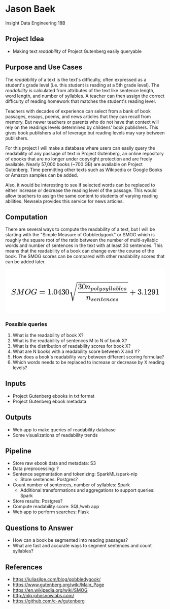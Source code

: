 # Jason Baek 
Insight Data Engineering 18B

## Project Idea
- Making text *readability* of Project Gutenberg easily queryable 

## Purpose and Use Cases
The *readability* of a text is the text's difficulty, often expressed as a student's grade level (i.e. this student is reading at a 5th grade level). The *readability* is calculated from attributes of the text like sentence length, word length, and number of syllables. A teacher can then assign the correct difficulty of reading homework that matches the student's reading level. 

Teachers with decades of experience can select from a bank of book passages, essays, poems, and news articles that they can recall from memory. But newer teachers or parents who do not have that context will rely on the readings levels determined by childens' book publishers. This gives book publishers a lot of leverage but reading levels may vary between publishers.

For this project I will make a database where users can easily query the readability of any passage of text in Project Gutenberg, an online repository of ebooks that are no longer under copyright protection and are freely available. Nearly 57,000 books (~700 GB) are available on Project Gutenberg. Time permitting other texts such as Wikipedia or Google Books or Amazon samples can be added.  

Also, it would be interesting to see if selected words can be replaced to either increase or decrease the reading level of the passage. This would allow teachers to assign the same content to students of varying reading abilities. Newsela provides this service for news articles. 

## Computation
There are several ways to compute the readability of a text, but I will be starting with the "Simple Measure of Gobbledygook" or SMOG which is roughly the square root of the ratio between the number of multi-syllabic words and number of sentences in the text with at least 30 sentences. This means that the readability of a book can change over the course of the book. The SMOG scores can be compared with other readability scores that can be added later. 

![SMOG Readability Formula](img/smog_formula.png)

### Possible queries
1. What is the readability of book X?
2. What is the readability of sentences M to N of book X?
3. What is the distribution of readability scores for book X? 
4. What are N books with a readability score between X and Y?
5. How does a book's readability vary between different scoring formulae?
6. Which words needs to be replaced to increase or decrease by X reading levels?

## Inputs
- Project Gutenberg ebooks in txt format
- Project Gutenberg ebook metadata

## Outputs
- Web app to make queries of readability database 
- Some visualizations of readability trends 

## Pipeline 
- Store raw ebook data and metadata: S3
- Data preprocessing: ? 
- Sentence segmentation and tokenizing: SparkML/spark-nlp
    - Store sentences: Postgres?
- Count number of sentences, number of syllables: Spark
    - Additional transformations and aggregations to support queries: Spark
- Store results: Postgres?
- Compute readability score: SQL/web app 
- Web app to perform searches: Flask

## Questions to Answer
- How can a book be segmented into reading passages?
- What are fast and accurate ways to segment sentences and count syllables?

## References
- https://juliasilge.com/blog/gobbledygook/
- https://www.gutenberg.org/wiki/Main_Page 
- https://en.wikipedia.org/wiki/SMOG 
- http://nlp.johnsnowlabs.com/
- https://github.com/c-w/gutenberg
